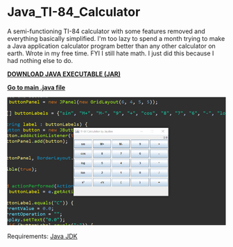 # Java_TI-84_Calculator
A semi-functioning TI-84 calculator with some features removed and everything basically simplified. I'm too lazy to spend a month trying to make a Java application calculator program better than any other calculator on earth.  Wrote in my free time. FYI I still hate math. I just did this because I had nothing else to do.

[**DOWNLOAD JAVA EXECUTABLE (JAR)**](https://github.com/TheGameCenter/Java_TI-84_Calculator/raw/main/bin/Ti-84%20Calculator.jar)

[**Go to main .java file**](https://github.com/TheGameCenter/Java_TI-84_Calculator/blob/main/src/pkg/MainActivity.java)


![](https://raw.githubusercontent.com/TheGameCenter/Java_TI-84_Calculator/main/bin/screenshot.png)

Requirements: [Java JDK](https://www.oracle.com/java/technologies/downloads/#jdk19-windows)
